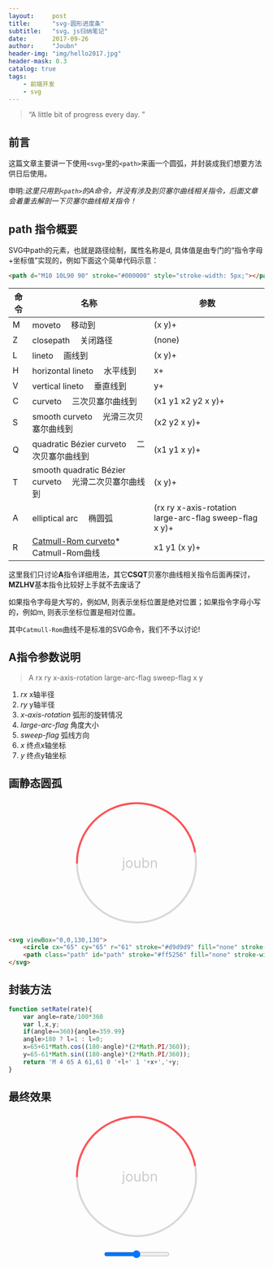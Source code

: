 ```yaml
---
layout:     post
title:      "svg-圆形进度条"
subtitle:   "svg，js归纳笔记"
date:       2017-09-26
author:     "Joubn"
header-img: "img/hello2017.jpg"
header-mask: 0.3
catalog: true
tags:
    - 前端开发
    - svg
---
```


> “A little bit of progress every day. ”

## 前言

这篇文章主要讲一下使用`<svg>`里的`<path>`来画一个圆弧，并封装成我们想要方法供日后使用。

申明:*这里只用到`<path>`的A命令，并没有涉及到贝塞尔曲线相关指令，后面文章会着重去解剖一下贝塞尔曲线相关指令！*

## path 指令概要

SVG中path的元素，也就是路径绘制，属性名称是d, 具体值是由专门的“指令字母+坐标值”实现的，例如下面这个简单代码示意：

```html
<path d="M10 10L90 90" stroke="#000000" style="stroke-width: 5px;"></path>
```
<table cellspacing="1" cellpadding="0" class="params_table">
    <thead>
        <tr>
            <th>命令</th>
            <th>名称</th>
            <th>参数</th>
        </tr>
    </thead>
    <tbody>
        <tr>
            <td>M</td>
            <td>moveto  移动到</td>
            <td>(x y)+</td>
        </tr>
        <tr>
            <td>Z</td>
            <td>closepath  关闭路径</td>
            <td>(none)</td>
        </tr>
        <tr>
            <td>L</td>
            <td>lineto  画线到</td>
            <td>(x y)+</td>
        </tr>
        <tr>
            <td>H</td>
            <td>horizontal lineto  水平线到</td>
            <td>x+</td>
        </tr>
        <tr>
            <td>V</td>
            <td>vertical lineto  垂直线到</td>
            <td>y+</td>
        </tr>
        <tr>
            <td>C</td>
            <td>curveto  三次贝塞尔曲线到</td>
            <td>(x1 y1 x2 y2 x y)+</td>
        </tr>
        <tr>
            <td>S</td>
            <td>smooth curveto  光滑三次贝塞尔曲线到</td>
            <td>(x2 y2 x y)+</td>
        </tr>
        <tr>
            <td>Q</td>
            <td>quadratic Bézier curveto  二次贝塞尔曲线到</td>
            <td>(x1 y1 x y)+</td>
        </tr>
        <tr>
            <td>T</td>
            <td>smooth quadratic Bézier curveto  光滑二次贝塞尔曲线到</td>
            <td>(x y)+</td>
        </tr>
        <tr>
            <td>A</td>
            <td>elliptical arc  椭圆弧</td>
            <td>(rx ry x-axis-rotation large-arc-flag sweep-flag x y)+</td>
        </tr>
        <tr>
            <td>R</td>
            <td><a href="http://en.wikipedia.org/wiki/Catmull–Rom_spline#Catmull.E2.80.93Rom_spline">Catmull-Rom curveto</a>*  Catmull-Rom曲线</td>
            <td>x1 y1 (x y)+</td>
        </tr>
    </tbody>
</table>

这里我们只讨论**A**指令详细用法，其它**CSQT**贝塞尔曲线相关指令后面再探讨，**MZLHV**基本指令比较好上手就不去废话了

如果指令字母是大写的，例如M, 则表示坐标位置是绝对位置；如果指令字母小写的，例如m, 则表示坐标位置是相对位置。

其中`Catmull-Rom`曲线不是标准的SVG命令，我们不予以讨论!

## A指令参数说明

>A rx ry x-axis-rotation large-arc-flag sweep-flag x y

1. *rx*               x轴半径
2. *ry*               y轴半径
3. *x-axis-rotation*  弧形的旋转情况
4. *large-arc-flag*   角度大小
5. *sweep-flag*       弧线方向
6. *x*                终点x轴坐标
7. *y*                终点y轴坐标

## 画静态圆孤

<div style="text-align:center;margin-bottom:20px;">
<svg style="width:250px; margin:0 auto;" viewBox="0,0,130,130"><circle cx="65" cy="65" r="61" stroke="#d9d9d9" fill="none" stroke-width="2"></circle><path class="path" id="path" stroke="#ff5256" fill="none" stroke-width="2" stroke-linecap="round" d="M 4 65 A 61,61 0 0 1 124.91952229445,53.56973981027079"></path><text x="50" y="70" fill="#ccc">joubn</text></svg>
</div>

```html
<svg viewBox="0,0,130,130">
    <circle cx="65" cy="65" r="61" stroke="#d9d9d9" fill="none" stroke-width="2"></circle>
    <path class="path" id="path" stroke="#ff5256" fill="none" stroke-width="2" stroke-linecap="round" d="M 4 65 A 61,61 0 0 1 124.91952229445,53.56973981027079"></path>
</svg>
```

## 封装方法

```js
function setRate(rate){
    var angle=rate/100*360
    var l,x,y;
    if(angle==360){angle=359.99}
    angle>180 ? l=1 : l=0;
    x=65+61*Math.cos((180-angle)*(2*Math.PI/360));
    y=65-61*Math.sin((180-angle)*(2*Math.PI/360));
    return 'M 4 65 A 61,61 0 '+l+' 1 '+x+','+y;
}
```
## 最终效果
<div style="text-align:center;margin-bottom:20px;">
<svg style="width:250px; margin:0 auto;" viewBox="0,0,130,130"><circle cx="65" cy="65" r="61" stroke="#d9d9d9" fill="none" stroke-width="2"></circle><path class="path" id="path" stroke="#ff5256" fill="none" stroke-width="2" stroke-linecap="round" d="M 4 65 A 61,61 0 0 1 124.91952229445,53.56973981027079"></path><text x="50" y="70" fill="#ccc">joubn</text></svg>
</div>

<div style="text-align:center;margin-bottom:20px;">
    <input type="range" style="margin:0 auto;" onchange="demo()" />
</div>
<script type="text/javascript">
function setRate(rate){
    var rate = Number(rate)
    var angle=rate/100*360
    var l,x,y;
    if(angle==360){angle=359.99}
    angle>180 ? l=1 : l=0;
    x=65+61*Math.cos((180-angle)*(2*Math.PI/360));
    y=65-61*Math.sin((180-angle)*(2*Math.PI/360));
    return 'M 4 65 A 61,61 0 '+l+' 1 '+x+','+y;
}
function demo(){
    document.querySelector('#path').setAttribute('d',setRate(this.value))
}
</script>
